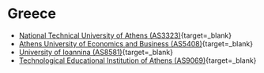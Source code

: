 # Greece

- [National Technical University of Athens (AS3323)](http://www.ntua.gr/nmc/traceroute.html){target=_blank}
- [Athens University of Economics and Business (AS5408)](http://foss.aueb.gr/network_tools/index.php){target=_blank}
- [University of Ioannina (AS8581)](http://protagoras.edu.uoi.gr/balomenos/utils/traceroute/trace.php){target=_blank}
- [Technological Educational Institution of Athens (AS9069)](http://helios.teiath.gr/net_utils/net_frames.html){target=_blank}
